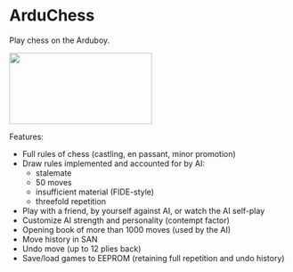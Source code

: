 # ArduChess

Play chess on the Arduboy.

<img src="/img/ScreenRecording.gif" width="256" height="128">

Features:
- Full rules of chess (castling, en passant, minor promotion)
- Draw rules implemented and accounted for by AI:
  - stalemate
  - 50 moves
  - insufficient material (FIDE-style)
  - threefold repetition
- Play with a friend, by yourself against AI, or watch the AI self-play
- Customize AI strength and personality (contempt factor)
- Opening book of more than 1000 moves (used by the AI)
- Move history in SAN
- Undo move (up to 12 plies back)
- Save/load games to EEPROM (retaining full repetition and undo history)
